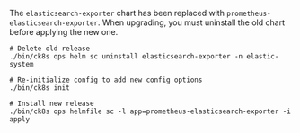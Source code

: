 The `elasticsearch-exporter` chart has been replaced with `prometheus-elasticsearch-exporter`. When upgrading, you must uninstall the old chart before applying the new one.

```
# Delete old release
./bin/ck8s ops helm sc uninstall elasticsearch-exporter -n elastic-system

# Re-initialize config to add new config options
./bin/ck8s init

# Install new release
./bin/ck8s ops helmfile sc -l app=prometheus-elasticsearch-exporter -i apply
```

